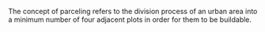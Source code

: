 The concept of parceling refers to the division process of an urban area into a minimum number of four adjacent plots in order for them to be buildable. 
